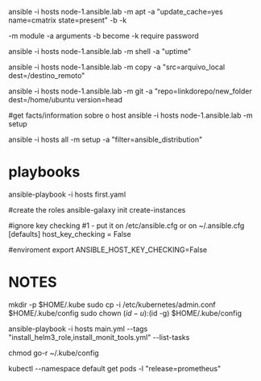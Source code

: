 ansible -i hosts node-1.ansible.lab -m apt -a "update_cache=yes name=cmatrix state=present" -b -k

-m module
-a arguments 
-b become
-k require password

ansible -i hosts node-1.ansible.lab -m shell -a "uptime"

ansible -i hosts node-1.ansible.lab -m copy -a "src=arquivo_local dest=/destino_remoto"

ansible -i hosts node-1.ansible.lab -m git -a "repo=linkdorepo/new_folder dest=/home/ubuntu version=head

#get facts/information sobre o host
ansible -i hosts node-1.ansible.lab -m setup

ansible -i hosts all -m setup -a "filter=ansible_distribution"

# playbooks
ansible-playbook -i hosts first.yaml

#create the roles
ansible-galaxy init create-instances

#ignore key checking
#1 - put it on /etc/ansible.cfg or on ~/.ansible.cfg
[defaults]
host_key_checking = False

#enviroment export ANSIBLE_HOST_KEY_CHECKING=False

# NOTES
mkdir -p $HOME/.kube
sudo cp -i /etc/kubernetes/admin.conf $HOME/.kube/config
sudo chown $(id -u):$(id -g) $HOME/.kube/config

ansible-playbook -i hosts main.yml --tags "install_helm3_role,install_monit_tools.yml" --list-tasks

chmod go-r ~/.kube/config

kubectl --namespace default get pods -l "release=prometheus"